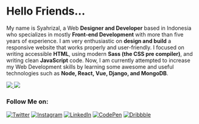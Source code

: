 # Hello Friends...

My name is Syahrizal, a Web **Designer and Developer** based in Indonesia who specializes in mostly **Front-end Development** with more than five years of experience.
I am very enthusiastic on **design and build** a responsive website that works properly and user-friendly. I focused on writing accessible **HTML**, using modern **Sass (the CSS pre compiler)**, and writing clean **JavaScript** code. Now, I am currently attempted to increase my Web Development skills by learning some awesome and useful technologies such as **Node, React, Vue, Django, and MongoDB**.

<a href="https://github.com/syahrizaldev">
  <img src="https://github-readme-stats.vercel.app/api?username=syahrizaldev&hide=contribs&show_icons=true&theme=onedark" >
</a>
<a href="https://github.com/syahrizaldev">
  <img src="https://github-readme-stats.vercel.app/api/top-langs/?username=syahrizaldev&langs_count=7&layout=compact&theme=onedark">
</a>


### Follow Me on:

[![Twitter](https://i.ibb.co/2hbT6ys/Twitter.png)][1] [![Instagram](https://i.ibb.co/vLLx1tL/Instagram.png)][2] [![LinkedIn](https://i.ibb.co/bB1XFdx/Linkedin.png)][3] [![CodePen](https://i.ibb.co/93CJXpz/Codepen.png)][4] [![Dribbble](https://i.ibb.co/ysFFL7N/Dribbble.png)][5]

[1]: https://www.twitter.com/syahrizaldev
[2]: https://www.instagram.com/syahrizaldev
[3]: https://www.linkedin.com/in/syahrizaldev
[4]: https://www.codepen.io/syahrizaldev
[5]: https://www.dribbble.com/syahrizaldev

